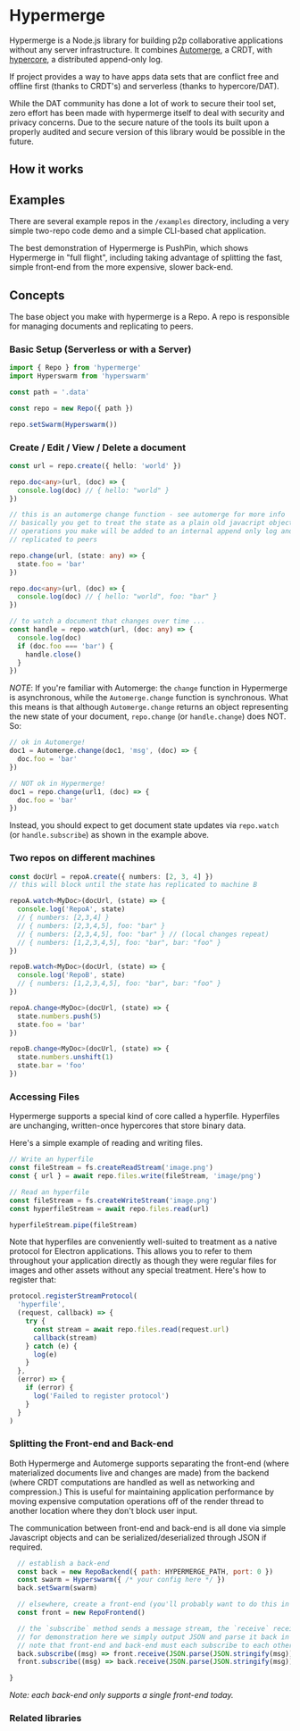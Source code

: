 # Hypermerge

Hypermerge is a Node.js library for building p2p collaborative applications
without any server infrastructure. It combines [Automerge](https://github.com/automerge/automerge), 
a CRDT, with [hypercore](https://github.com/mafintosh/hypercore), a distributed append-only log.

If project provides a way to have apps data sets that are
conflict free and offline first (thanks to CRDT's) and serverless (thanks to
hypercore/DAT).

While the DAT community has done a lot of work to secure their tool set, zero
effort has been made with hypermerge itself to deal with security and privacy
concerns. Due to the secure nature of the tools its built upon a properly
audited and secure version of this library would be possible in the future.

## How it works

<TODO>

## Examples

There are several example repos in the `/examples` directory, including a very simple two-repo 
code demo and a simple CLI-based chat application.

The best demonstration of Hypermerge is PushPin, which shows Hypermerge in "full flight", including 
taking advantage of splitting the fast, simple front-end from the more expensive, slower back-end. 

## Concepts

The base object you make with hypermerge is a Repo. A repo is responsible for
managing documents and replicating to peers.

### Basic Setup (Serverless or with a Server)

```ts
import { Repo } from 'hypermerge'
import Hyperswarm from 'hyperswarm'

const path = '.data'

const repo = new Repo({ path })

repo.setSwarm(Hyperswarm())
```

### Create / Edit / View / Delete a document

```ts
const url = repo.create({ hello: 'world' })

repo.doc<any>(url, (doc) => {
  console.log(doc) // { hello: "world" }
})

// this is an automerge change function - see automerge for more info
// basically you get to treat the state as a plain old javacript object
// operations you make will be added to an internal append only log and
// replicated to peers

repo.change(url, (state: any) => {
  state.foo = 'bar'
})

repo.doc<any>(url, (doc) => {
  console.log(doc) // { hello: "world", foo: "bar" }
})

// to watch a document that changes over time ...
const handle = repo.watch(url, (doc: any) => {
  console.log(doc)
  if (doc.foo === 'bar') {
    handle.close()
  }
})
```

_NOTE_: If you're familiar with Automerge: the `change` function in Hypermerge
is asynchronous, while the `Automerge.change` function is synchronous. What this
means is that although `Automerge.change` returns an object representing the new
state of your document, `repo.change` (or `handle.change`) does NOT. So:

```ts
// ok in Automerge!
doc1 = Automerge.change(doc1, 'msg', (doc) => {
  doc.foo = 'bar'
})

// NOT ok in Hypermerge!
doc1 = repo.change(url1, (doc) => {
  doc.foo = 'bar'
})
```

Instead, you should expect to get document state updates via `repo.watch`
(or `handle.subscribe`) as shown in the example above.

### Two repos on different machines

```ts
const docUrl = repoA.create({ numbers: [2, 3, 4] })
// this will block until the state has replicated to machine B

repoA.watch<MyDoc>(docUrl, (state) => {
  console.log('RepoA', state)
  // { numbers: [2,3,4] }
  // { numbers: [2,3,4,5], foo: "bar" }
  // { numbers: [2,3,4,5], foo: "bar" } // (local changes repeat)
  // { numbers: [1,2,3,4,5], foo: "bar", bar: "foo" }
})

repoB.watch<MyDoc>(docUrl, (state) => {
  console.log('RepoB', state)
  // { numbers: [1,2,3,4,5], foo: "bar", bar: "foo" }
})

repoA.change<MyDoc>(docUrl, (state) => {
  state.numbers.push(5)
  state.foo = 'bar'
})

repoB.change<MyDoc>(docUrl, (state) => {
  state.numbers.unshift(1)
  state.bar = 'foo'
})
```

### Accessing Files

Hypermerge supports a special kind of core called a hyperfile. Hyperfiles are
unchanging, written-once hypercores that store binary data.

Here's a simple example of reading and writing files.

```ts
// Write an hyperfile
const fileStream = fs.createReadStream('image.png')
const { url } = await repo.files.write(fileStream, 'image/png')

// Read an hyperfile
const fileStream = fs.createWriteStream('image.png')
const hyperfileStream = await repo.files.read(url)

hyperfileStream.pipe(fileStream)
```

Note that hyperfiles are conveniently well-suited to treatment as a native
protocol for Electron applications. This allows you to refer to them throughout
your application directly as though they were regular files for images and other
assets without any special treatment. Here's how to register that:

```js
protocol.registerStreamProtocol(
  'hyperfile',
  (request, callback) => {
    try {
      const stream = await repo.files.read(request.url)
      callback(stream)
    } catch (e) {
      log(e)
    }
  },
  (error) => {
    if (error) {
      log('Failed to register protocol')
    }
  }
)
```

### Splitting the Front-end and Back-end

Both Hypermerge and Automerge supports separating the front-end (where materialized documents live and changes are made) from the backend (where CRDT computations are handled as well as networking and compression.) This is useful for maintaining application performance by moving expensive computation operations off of the render thread to another location where they don't block user input.

The communication between front-end and back-end is all done via simple Javascript objects and can be serialized/deserialized through JSON if required.

```js
  // establish a back-end
  const back = new RepoBackend({ path: HYPERMERGE_PATH, port: 0 })
  const swarm = Hyperswarm({ /* your config here */ })
  back.setSwarm(swarm)

  // elsewhere, create a front-end (you'll probably want to do this in different threads)
  const front = new RepoFrontend()

  // the `subscribe` method sends a message stream, the `receive` receives it
  // for demonstration here we simply output JSON and parse it back in the same location
  // note that front-end and back-end must each subscribe to each other's streams
  back.subscribe((msg) => front.receive(JSON.parse(JSON.stringify(msg))))
  front.subscribe((msg) => back.receive(JSON.parse(JSON.stringify(msg))))

}
```

_Note: each back-end only supports a single front-end today._

### Related libraries

[automerge]: https://github.com/automerge/automerge
[hypercore]: https://github.com/mafintosh/hypercore
